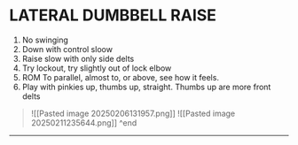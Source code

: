 # LATERAL DUMBBELL RAISE
1. No swinging
2. Down with control sloow
3. Raise slow with only side delts
4. Try lockout, try slightly out of lock elbow
5. ROM To parallel, almost to, or above, see how it feels.
6. Play with pinkies up, thumbs up, straight. Thumbs up are more front delts
>![[Pasted image 20250206131957.png]]
>![[Pasted image 20250211235644.png]]
^end
---
